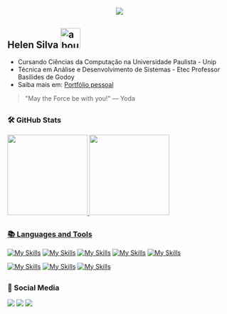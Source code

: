 <h1 align="center">
  <img src="https://readme-typing-svg.herokuapp.com?font=Fira+Code&weight=500&size=30&duration=4500&pause=100&color=5D8AD3&center=true&vCenter=true&width=440&lines=Hello+There+%F0%9F%91%8B!;Welcome+to+my+GitHub!">
</h1>

<h2 align="left">
  Helen Silva <img width="45" alt="about" src="https://cdn-icons-png.flaticon.com/512/924/924915.png">  
</h2> 

- Cursando Ciências da Computação na Universidade Paulista - Unip
- Técnica em Análise e Desenvolvimento de Sistemas - Etec Professor Basilides de Godoy
- Saiba mais em: <a href="https://helen-silv4.github.io/portfolio/" target="_blank">Portfólio pessoal</a>

> "May the Force be with you!" — Yoda

##

### :hammer_and_wrench: GitHub Stats

<div>
  <a href="[https://github.com/helen-silv4](https://github.com/helen-silv4)"> 
  <img height="180em" src="https://github-readme-stats-sigma-five.vercel.app/api?username=helen-silv4&show_icons=true&theme=tokyonight"/>
  <img height="180em" src="https://github-readme-stats-sigma-five.vercel.app/api/top-langs/?username=helen-silv4&layout=compact&theme=tokyonight"/>
</div>

##

### :books: Languages and Tools
[![My Skills](https://skillicons.dev/icons?i=html,css,js)](https://skillicons.dev)
[![My Skills](https://skillicons.dev/icons?i=java)](https://skillicons.dev)
[![My Skills](https://skillicons.dev/icons?i=py)](https://skillicons.dev)
[![My Skills](https://skillicons.dev/icons?i=cs)](https://skillicons.dev)
[![My Skills](https://skillicons.dev/icons?i=mysql)](https://skillicons.dev)


[![My Skills](https://skillicons.dev/icons?i=idea,visualstudio,vscode)](https://skillicons.dev)
[![My Skills](https://skillicons.dev/icons?i=git,github)](https://skillicons.dev)
[![My Skills](https://skillicons.dev/icons?i=aws)](https://skillicons.dev)
##

### :round_pushpin: Social Media
<div> 
  <a href="https://www.linkedin.com/in/helen-silva-4a3035220/" target="_blank"><img src="https://img.shields.io/badge/-Linkedin-1c56b2?style=for-the-badge&logo=linkedin&logoColor=white" target="_blank"></a>
  <a href="https://discord.gg/aX2v8n5Hwx" target="_blank"><img src="https://img.shields.io/badge/Discord-7289DA?style=for-the-badge&logo=discord&logoColor=white" target="_blank"></a> 
  <a href = "mailto:helendev07@gmail.com"><img src="https://img.shields.io/badge/-Gmail-d31b1b?style=for-the-badge&logo=gmail&logoColor=white" target="_blank"></a>
</div>
